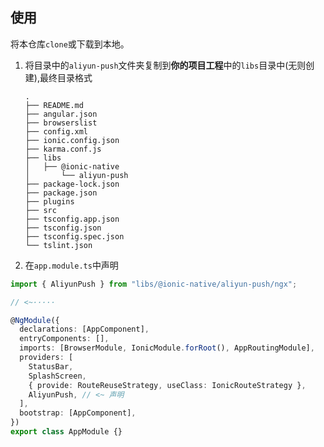 ## 使用

将本仓库`clone`或下载到本地。

1. 将目录中的`aliyun-push`文件夹复制到**你的项目工程**中的`libs`目录中(无则创建),最终目录格式

   ```
   .
   ├── README.md
   ├── angular.json
   ├── browserslist
   ├── config.xml
   ├── ionic.config.json
   ├── karma.conf.js
   ├── libs
   │   ├── @ionic-native
   │       └── aliyun-push
   ├── package-lock.json
   ├── package.json
   ├── plugins
   ├── src
   ├── tsconfig.app.json
   ├── tsconfig.json
   ├── tsconfig.spec.json
   └── tslint.json
   ```

1. 在`app.module.ts`中声明

```typescript
import { AliyunPush } from "libs/@ionic-native/aliyun-push/ngx";

// <~·····

@NgModule({
  declarations: [AppComponent],
  entryComponents: [],
  imports: [BrowserModule, IonicModule.forRoot(), AppRoutingModule],
  providers: [
    StatusBar,
    SplashScreen,
    { provide: RouteReuseStrategy, useClass: IonicRouteStrategy },
    AliyunPush, // <~ 声明
  ],
  bootstrap: [AppComponent],
})
export class AppModule {}
```
